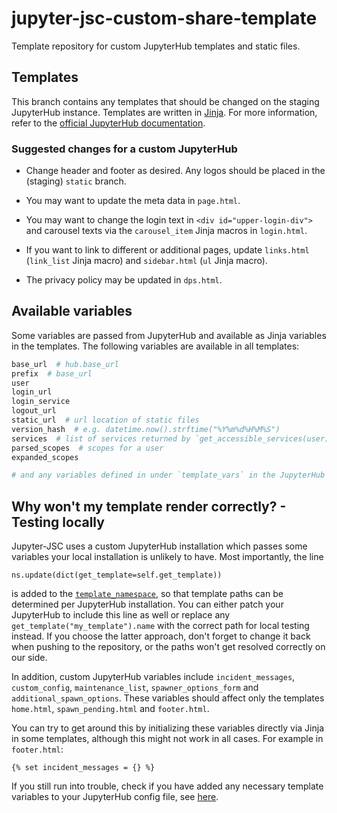 # jupyter-jsc-custom-share-template
Template repository for custom JupyterHub templates and static files.

## Templates

This branch contains any templates that should be changed on the staging JupyterHub instance. Templates are written in [Jinja](https://jinja.palletsprojects.com/en/3.1.x/). For more information, refer to the [official JupyterHub documentation](https://jupyterhub.readthedocs.io/en/stable/reference/templates.html).

### Suggested changes for a custom JupyterHub

* Change header and footer as desired. Any logos should be placed in the (staging) `static` branch. 

* You may want to update the meta data in `page.html`.

* You may want to change the login text in `<div id="upper-login-div">` and carousel texts via the `carousel_item` Jinja macros in `login.html`.

* If you want to link to different or additional pages, update `links.html` (`link_list` Jinja macro) and `sidebar.html` (`ul` Jinja macro).

* The privacy policy may be updated in `dps.html`.

## Available variables

Some variables are passed from JupyterHub and available as Jinja variables in the templates. The following variables are available in all templates:

```python
base_url  # hub.base_url
prefix  # base_url
user  
login_url
login_service
logout_url
static_url  # url location of static files
version_hash  # e.g. datetime.now().strftime("%Y%m%d%H%M%S")
services  # list of services returned by `get_accessible_services(user)`
parsed_scopes  # scopes for a user
expanded_scopes  

# and any variables defined in under `template_vars` in the JupyterHub config file
```

## Why won't my template render correctly? - Testing locally
Jupyter-JSC uses a custom JupyterHub installation which passes some variables your local installation is unlikely to have. Most importantly, the line 
```
ns.update(dict(get_template=self.get_template))
```
is added to the [`template_namespace`](https://github.com/jupyterhub/jupyterhub/blob/main/jupyterhub/handlers/base.py#L1273), so that template paths can be determined per JupyterHub installation. You can either patch your JupyterHub to include this line as well or replace any `get_template("my_template").name` with the correct path for local testing instead. If you choose the latter approach, don't forget to change it back when pushing to the repository, or the paths won't get resolved correctly on our side.

In addition, custom JupyterHub variables include `incident_messages`, `custom_config`, `maintenance_list`, `spawner_options_form` and `additional_spawn_options`. These variables should affect only the templates `home.html`, `spawn_pending.html` and `footer.html`.

You can try to get around this by initializing these variables directly via Jinja in some templates, although this might not work in all cases. For example in `footer.html`:

```jinja
{% set incident_messages = {} %}
```

If you still run into trouble, check if you have added any necessary template variables to your JupyterHub config file, see [here](https://github.com/FZJ-JSC/jupyter-jsc-custom-share-template/tree/main#how-to-test-custom-files).